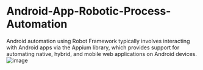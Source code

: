 # Android-App-Robotic-Process-Automation
Android automation using Robot Framework typically involves interacting with Android apps via the Appium library, which provides support for automating native, hybrid, and mobile web applications on Android devices.
![image](https://github.com/Enockodhis/Android-App-Robotic-Process-Automation/assets/107674019/21325e46-b374-4c1e-8353-cbb90823dd89)
